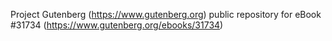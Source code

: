 Project Gutenberg (https://www.gutenberg.org) public repository for eBook #31734 (https://www.gutenberg.org/ebooks/31734)
